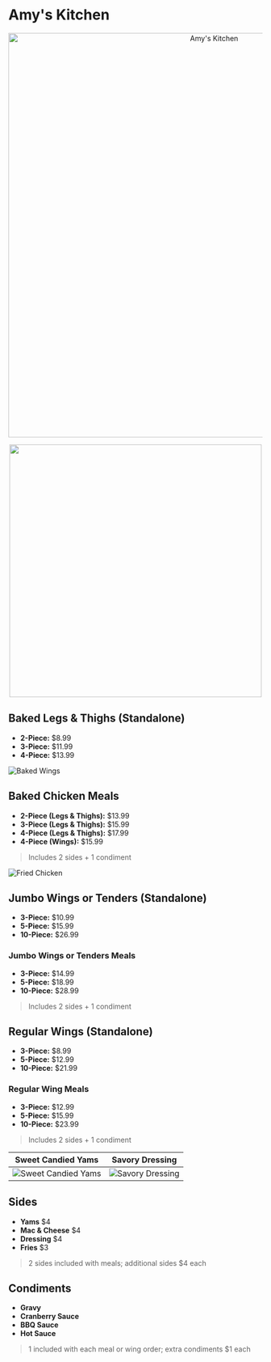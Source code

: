 # Amy's Kitchen

<p align="center">
  <img src="https://github.com/djtoler/Amys-Kitchen-Menu/blob/main/ak.png" alt="Amy's Kitchen" width="800">
</p>


<p align="center">
  <img src="https://github.com/djtoler/Amys-Kitchen-Menu/blob/main/IMG_7365.jpg" width="500">
</p>


## Baked Legs & Thighs (Standalone)
- **2-Piece:** \$8.99  
- **3-Piece:** \$11.99  
- **4-Piece:** \$13.99  

![Baked Wings](https://github.com/djtoler/Amys-Kitchen-Menu/blob/main/IMG_7364.PNG)

## Baked Chicken Meals
- **2-Piece (Legs & Thighs):** \$13.99  
- **3-Piece (Legs & Thighs):** \$15.99  
- **4-Piece (Legs & Thighs):** \$17.99
- **4-Piece (Wings):** \$15.99  
> Includes 2 sides + 1 condiment

![Fried Chicken](https://github.com/djtoler/Amys-Kitchen-Menu/blob/main/IMG_7368.PNG)

## Jumbo Wings or Tenders (Standalone)
- **3-Piece:** \$10.99  
- **5-Piece:** \$15.99  
- **10-Piece:** \$26.99  

### Jumbo Wings or Tenders Meals
- **3-Piece:** \$14.99  
- **5-Piece:** \$18.99  
- **10-Piece:** \$28.99  
> Includes 2 sides + 1 condiment

## Regular Wings (Standalone)
- **3-Piece:** \$8.99  
- **5-Piece:** \$12.99  
- **10-Piece:** \$21.99  

### Regular Wing Meals
- **3-Piece:** \$12.99  
- **5-Piece:** \$15.99  
- **10-Piece:** \$23.99  
> Includes 2 sides + 1 condiment

| Sweet Candied Yams | Savory Dressing |
|--------------------|----------------|
| ![Sweet Candied Yams](https://github.com/djtoler/Amys-Kitchen-Menu/blob/main/IMG_7370.PNG) | ![Savory Dressing](https://github.com/djtoler/Amys-Kitchen-Menu/blob/main/IMG_7372.PNG) |

## Sides
- **Yams**  \$4 
- **Mac & Cheese**  \$4 
- **Dressing**  \$4 
- **Fries**   \$3
> 2 sides included with meals; additional sides \$4 each

## Condiments
- **Gravy**  
- **Cranberry Sauce**  
- **BBQ Sauce**  
- **Hot Sauce**  
> 1 included with each meal or wing order; extra condiments \$1 each
